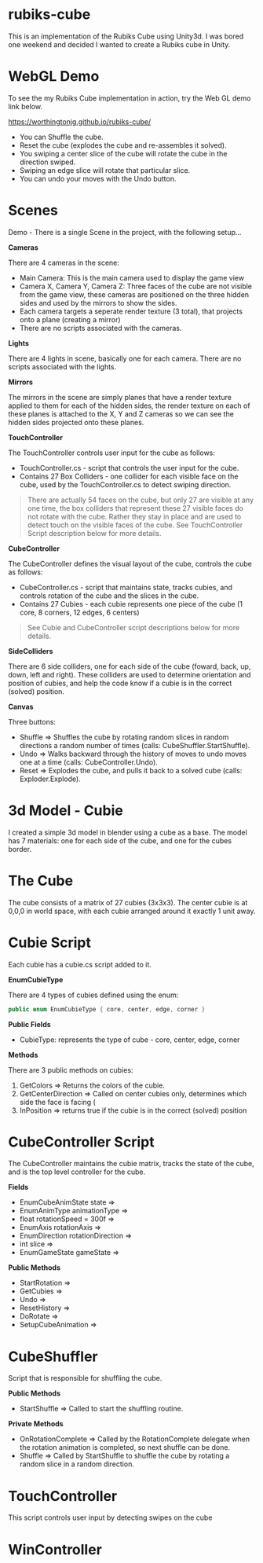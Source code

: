 # rubiks-cube

This is an implementation of the Rubiks Cube using Unity3d.  I was bored one weekend and decided I wanted to create a Rubiks cube in Unity.

# WebGL Demo

To see the my Rubiks Cube implementation in action, try the Web GL demo link below.  

<https://worthingtonjg.github.io/rubiks-cube/>

- You can Shuffle the cube.
- Reset the cube (explodes the cube and re-assembles it solved).
- You swiping a center slice of the cube will rotate the cube in the direction swiped.
- Swiping an edge slice will rotate that particular slice.
- You can undo your moves with the Undo button.

# Scenes

Demo - There is a single Scene in the project, with the following setup...

**Cameras**

There are 4 cameras in the scene:

- Main Camera: This is the main camera used to display the game view
- Camera X, Camera Y, Camera Z: Three faces of the cube are not visible from the game view, these cameras are positioned on the three hidden sides and used by the mirrors to show the sides.
- Each camera targets a seperate render texture (3 total), that projects onto a plane (creating a mirror)
- There are no scripts associated with the cameras.

**Lights**

There are 4 lights in scene, basically one for each camera.  There are no scripts associated with the lights.

**Mirrors**

The mirrors in the scene are simply planes that have a render texture applied to them for each of the hidden sides, the render texture on each of these planes is attached to the X, Y and Z cameras so we can see the hidden sides projected onto these planes.

**TouchController**

The TouchController controls user input for the cube as follows:

- TouchController.cs - script that controls the user input for the cube.
- Contains 27 Box Colliders - one collider for each visible face on the cube, used by the TouchController.cs to detect swiping direction.

> There are actually 54 faces on the cube, but only 27 are visible at any one time, the box colliders that represent these 27 visible faces do not rotate with the cube.  Rather they stay in place and are used to detect touch on the visible faces of the cube.
> See TouchController Script description below for more details.

**CubeController**

The CubeController defines the visual layout of the cube, controls the cube as follows:

- CubeController.cs - script that maintains state, tracks cubies, and controls rotation of the cube and the slices in the cube.
- Contains 27 Cubies - each cubie represents one piece of the cube (1 core, 8 corners, 12 edges, 6 centers)

> See Cubie and CubeController script descriptions below for more details.

**SideColliders**

There are 6 side colliders, one for each side of the cube (foward, back, up, down, left and right). These colliders are used to determine orientation and position of cubies, and help the code know if a cubie is in the correct (solved) position.

**Canvas**

Three buttons:

- Shuffle => Shuffles the cube by rotating random slices in random directions a random number of times (calls: CubeShuffler.StartShuffle).
- Undo => Walks backward through the history of moves to undo moves one at a time (calls: CubeController.Undo).
- Reset => Explodes the cube, and pulls it back to a solved cube (calls: Exploder.Explode).

# 3d Model - Cubie

I created a simple 3d model in blender using a cube as a base.  The model has 7 materials: one for each side of the cube, and one for the cubes border.  

# The Cube

The cube consists of a matrix of 27 cubies (3x3x3).  The center cubie is at 0,0,0 in world space, with each cubie arranged around it exactly 1 unit away.

# Cubie Script

Each cubie has a cubie.cs script added to it.

**EnumCubieType**

There are 4 types of cubies defined using the enum: 

```c#
public enum EnumCubieType { core, center, edge, corner }
```

**Public Fields**

- CubieType: represents the type of cube - core, center, edge, corner

**Methods**

There are 3 public methods on cubies:

1.  GetColors => Returns the colors of the cubie.
2.  GetCenterDirection => Called on center cubies only, determines which side the face is facing (
3.  InPosition => returns true if the cubie is in the correct (solved) position

# CubeController Script

The CubeController maintains the cubie matrix, tracks the state of the cube, and is the top level controller for the cube.

**Fields**

- EnumCubeAnimState state => 
- EnumAnimType animationType => 
- float rotationSpeed = 300f => 
- EnumAxis rotationAxis => 
- EnumDirection rotationDirection => 
- int slice => 
- EnumGameState gameState => 

**Public Methods**

- StartRotation => 
- GetCubies => 
- Undo => 
- ResetHistory => 
- DoRotate => 
- SetupCubeAnimation => 

# CubeShuffler

Script that is responsible for shuffling the cube.

**Public Methods**

- StartShuffle => Called to start the shuffling routine.

**Private Methods**

- OnRotationComplete => Called by the RotationComplete delegate when the rotation animation is completed, so next shuffle can be done.
- Shuffle => Called by StartShuffle to shuffle the cube by rotating a random slice in a random direction.

# TouchController

This script controls user input by detecting swipes on the cube

# WinController



